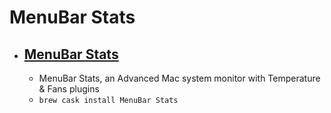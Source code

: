 # MenuBar Stats
- [MenuBar Stats](https://seense.com/menubarstats/)
  - 
  - MenuBar Stats, an Advanced Mac system monitor with Temperature & Fans plugins
  - `brew cask install MenuBar Stats`
